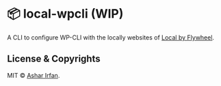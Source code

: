 # 📦 local-wpcli (WIP)
A CLI to configure WP-CLI with the locally websites of [Local by Flywheel](https://local.getflywheel.com/).

## License & Copyrights
MIT &copy; [Ashar Irfan](https://asharirfan.com).
